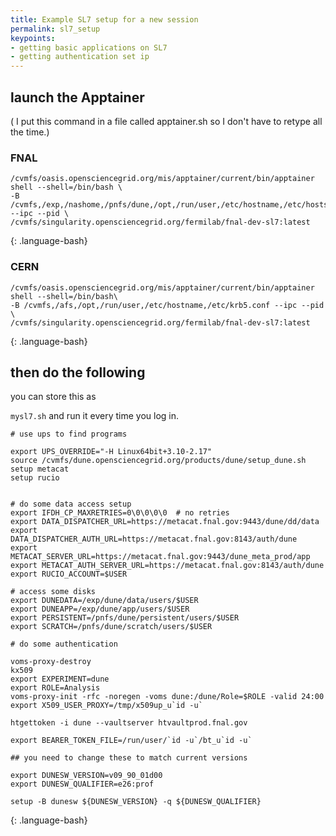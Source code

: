 ```yaml
---
title: Example SL7 setup for a new session
permalink: sl7_setup
keypoints:
- getting basic applications on SL7
- getting authentication set ip
--- 
```


## launch the Apptainer

( I put this command in a file called apptainer.sh so I don't have to retype all the time.)

###  FNAL

~~~
/cvmfs/oasis.opensciencegrid.org/mis/apptainer/current/bin/apptainer shell --shell=/bin/bash \
-B /cvmfs,/exp,/nashome,/pnfs/dune,/opt,/run/user,/etc/hostname,/etc/hosts,/etc/krb5.conf --ipc --pid \
/cvmfs/singularity.opensciencegrid.org/fermilab/fnal-dev-sl7:latest
~~~
{: .language-bash}
 
### CERN 

~~~
/cvmfs/oasis.opensciencegrid.org/mis/apptainer/current/bin/apptainer shell --shell=/bin/bash\
-B /cvmfs,/afs,/opt,/run/user,/etc/hostname,/etc/krb5.conf --ipc --pid \
/cvmfs/singularity.opensciencegrid.org/fermilab/fnal-dev-sl7:latest
~~~
{: .language-bash}


## then do the following 

you can store this as

`mysl7.sh` and run it every time you log in.  

~~~
# use ups to find programs

export UPS_OVERRIDE="-H Linux64bit+3.10-2.17"
source /cvmfs/dune.opensciencegrid.org/products/dune/setup_dune.sh
setup metacat
setup rucio


# do some data access setup
export IFDH_CP_MAXRETRIES=0\0\0\0\0  # no retries
export DATA_DISPATCHER_URL=https://metacat.fnal.gov:9443/dune/dd/data
export DATA_DISPATCHER_AUTH_URL=https://metacat.fnal.gov:8143/auth/dune
export METACAT_SERVER_URL=https://metacat.fnal.gov:9443/dune_meta_prod/app
export METACAT_AUTH_SERVER_URL=https://metacat.fnal.gov:8143/auth/dune
export RUCIO_ACCOUNT=$USER

# access some disks
export DUNEDATA=/exp/dune/data/users/$USER
export DUNEAPP=/exp/dune/app/users/$USER
export PERSISTENT=/pnfs/dune/persistent/users/$USER
export SCRATCH=/pnfs/dune/scratch/users/$USER

# do some authentication

voms-proxy-destroy
kx509
export EXPERIMENT=dune
export ROLE=Analysis
voms-proxy-init -rfc -noregen -voms dune:/dune/Role=$ROLE -valid 24:00
export X509_USER_PROXY=/tmp/x509up_u`id -u`

htgettoken -i dune --vaultserver htvaultprod.fnal.gov

export BEARER_TOKEN_FILE=/run/user/`id -u`/bt_u`id -u`

## you need to change these to match current versions

export DUNESW_VERSION=v09_90_01d00
export DUNESW_QUALIFIER=e26:prof

setup -B dunesw ${DUNESW_VERSION} -q ${DUNESW_QUALIFIER}
~~~
{: .language-bash}
